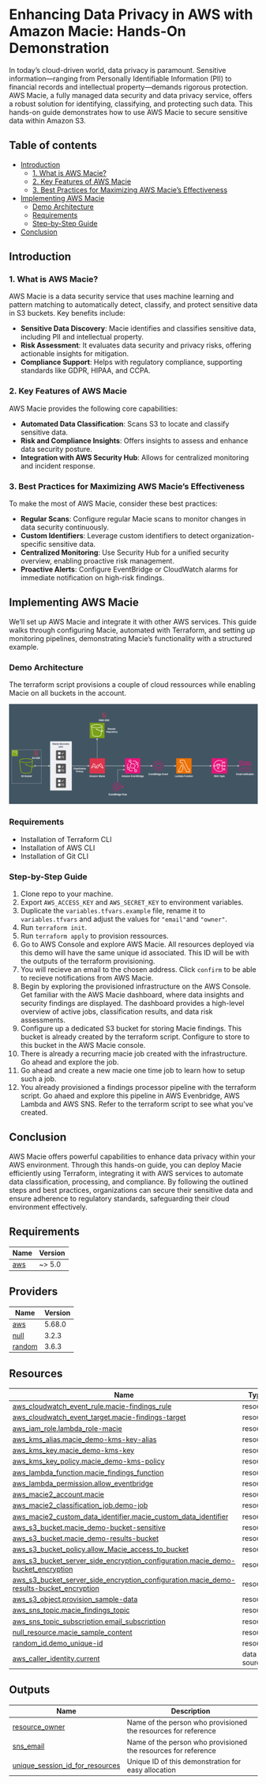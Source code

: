 # Enhancing Data Privacy in AWS with Amazon Macie: Hands-On Demonstration <!-- omit in toc -->

In today’s cloud-driven world, data privacy is paramount. Sensitive information—ranging from Personally Identifiable Information (PII) to financial records and intellectual property—demands rigorous protection. AWS Macie, a fully managed data security and data privacy service, offers a robust solution for identifying, classifying, and protecting such data. This hands-on guide demonstrates how to use AWS Macie to secure sensitive data within Amazon S3.

## Table of contents <!-- omit in toc -->

- [Introduction](#introduction)
  - [1. What is AWS Macie?](#1-what-is-aws-macie)
  - [2. Key Features of AWS Macie](#2-key-features-of-aws-macie)
  - [3. Best Practices for Maximizing AWS Macie’s Effectiveness](#3-best-practices-for-maximizing-aws-macies-effectiveness)
- [Implementing AWS Macie](#implementing-aws-macie)
  - [Demo Architecture](#demo-architecture)
  - [Requirements](#requirements)
  - [Step-by-Step Guide](#step-by-step-guide)
- [Conclusion](#conclusion)

## Introduction

### 1. What is AWS Macie?

AWS Macie is a data security service that uses machine learning and pattern matching to automatically detect, classify, and protect sensitive data in S3 buckets. Key benefits include:

- **Sensitive Data Discovery**: Macie identifies and classifies sensitive data, including PII and intellectual property.
- **Risk Assessment**: It evaluates data security and privacy risks, offering actionable insights for mitigation.
- **Compliance Support**: Helps with regulatory compliance, supporting standards like GDPR, HIPAA, and CCPA.

### 2. Key Features of AWS Macie

AWS Macie provides the following core capabilities:

- **Automated Data Classification**: Scans S3 to locate and classify sensitive data.
- **Risk and Compliance Insights**: Offers insights to assess and enhance data security posture.
- **Integration with AWS Security Hub**: Allows for centralized monitoring and incident response.

### 3. Best Practices for Maximizing AWS Macie’s Effectiveness

To make the most of AWS Macie, consider these best practices:

- **Regular Scans**: Configure regular Macie scans to monitor changes in data security continuously.
- **Custom Identifiers**: Leverage custom identifiers to detect organization-specific sensitive data.
- **Centralized Monitoring**: Use Security Hub for a unified security overview, enabling proactive risk management.
- **Proactive Alerts**: Configure EventBridge or CloudWatch alarms for immediate notification on high-risk findings.

## Implementing AWS Macie

We’ll set up AWS Macie and integrate it with other AWS services. This guide walks through configuring Macie, automated with Terraform, and setting up monitoring pipelines, demonstrating Macie’s functionality with a structured example.

### Demo Architecture

The terraform script provisions a couple of cloud ressources while enabling Macie on all buckets in the account.

![Acrhitecture of demonstration](images/final-demonstration-architecture.png)

### Requirements

- Installation of Terraform CLI
- Installation of AWS CLI
- Installation of Git CLI

### Step-by-Step Guide

1) Clone repo to your machine.
1) Export ``AWS_ACCESS_KEY`` and ``AWS_SECRET_KEY`` to environment variables.
1) Duplicate the ``variables.tfvars.example`` file, rename it to ``variables.tfvars`` and adjust the values for ``"email"``and ``"owner"``.
1) Run ``terraform init``.
1) Run ``terraform apply`` to provision ressources.
1) Go to AWS Console and explore AWS Macie. All resources deployed via this demo will have the same unique id associated. This ID will be with the outputs of the terraform provisioning.
1) You will recieve an email to the chosen address. Click ``confirm`` to be able to recieve notifications from AWS Macie.
1) Begin by exploring the provisioned infrastructure on the AWS Console. Get familiar with the AWS Macie dashboard, where data insights and security findings are displayed. The dashboard provides a high-level overview of active jobs, classification results, and data risk assessments.
1) Configure up a dedicated S3 bucket for storing Macie findings. This bucket is already created by the terraform script. Configure to store to this bucket in the AWS Macie console.
1) There is already a recurring macie job created with the infrastructure. Go ahead and explore the job.
1) Go ahead and create a new macie one time job to learn how to setup such a job.
1) You already provisioned a findings processor pipeline with the terraform script. Go ahaed and explore this pipeline in AWS Evenbridge, AWS Lambda and AWS SNS. Refer to the terraform script to see what you've created.

## Conclusion

AWS Macie offers powerful capabilities to enhance data privacy within your AWS environment. Through this hands-on guide, you can deploy Macie efficiently using Terraform, integrating it with AWS services to automate data classification, processing, and compliance. By following the outlined steps and best practices, organizations can secure their sensitive data and ensure adherence to regulatory standards, safeguarding their cloud environment effectively.

<!-- BEGIN_TF_DOCS -->
## Requirements <!-- omit in toc -->

| Name | Version |
|------|---------|
| <a name="requirement_aws"></a> [aws](#requirement\_aws) | ~> 5.0 |

## Providers <!-- omit in toc -->

| Name | Version |
|------|---------|
| <a name="provider_aws"></a> [aws](#provider\_aws) | 5.68.0 |
| <a name="provider_null"></a> [null](#provider\_null) | 3.2.3 |
| <a name="provider_random"></a> [random](#provider\_random) | 3.6.3 |

## Resources <!-- omit in toc -->

| Name | Type |
|------|------|
| [aws_cloudwatch_event_rule.macie-findings_rule](https://registry.terraform.io/providers/hashicorp/aws/latest/docs/resources/cloudwatch_event_rule) | resource |
| [aws_cloudwatch_event_target.macie-findings-target](https://registry.terraform.io/providers/hashicorp/aws/latest/docs/resources/cloudwatch_event_target) | resource |
| [aws_iam_role.lambda_role-macie](https://registry.terraform.io/providers/hashicorp/aws/latest/docs/resources/iam_role) | resource |
| [aws_kms_alias.macie_demo-kms-key-alias](https://registry.terraform.io/providers/hashicorp/aws/latest/docs/resources/kms_alias) | resource |
| [aws_kms_key.macie_demo-kms-key](https://registry.terraform.io/providers/hashicorp/aws/latest/docs/resources/kms_key) | resource |
| [aws_kms_key_policy.macie_demo-kms-policy](https://registry.terraform.io/providers/hashicorp/aws/latest/docs/resources/kms_key_policy) | resource |
| [aws_lambda_function.macie_findings_function](https://registry.terraform.io/providers/hashicorp/aws/latest/docs/resources/lambda_function) | resource |
| [aws_lambda_permission.allow_eventbridge](https://registry.terraform.io/providers/hashicorp/aws/latest/docs/resources/lambda_permission) | resource |
| [aws_macie2_account.macie](https://registry.terraform.io/providers/hashicorp/aws/latest/docs/resources/macie2_account) | resource |
| [aws_macie2_classification_job.demo-job](https://registry.terraform.io/providers/hashicorp/aws/latest/docs/resources/macie2_classification_job) | resource |
| [aws_macie2_custom_data_identifier.macie_custom_data_identifier](https://registry.terraform.io/providers/hashicorp/aws/latest/docs/resources/macie2_custom_data_identifier) | resource |
| [aws_s3_bucket.macie_demo-bucket-sensitive](https://registry.terraform.io/providers/hashicorp/aws/latest/docs/resources/s3_bucket) | resource |
| [aws_s3_bucket.macie_demo-results-bucket](https://registry.terraform.io/providers/hashicorp/aws/latest/docs/resources/s3_bucket) | resource |
| [aws_s3_bucket_policy.allow_Macie_access_to_bucket](https://registry.terraform.io/providers/hashicorp/aws/latest/docs/resources/s3_bucket_policy) | resource |
| [aws_s3_bucket_server_side_encryption_configuration.macie_demo-bucket_encryption](https://registry.terraform.io/providers/hashicorp/aws/latest/docs/resources/s3_bucket_server_side_encryption_configuration) | resource |
| [aws_s3_bucket_server_side_encryption_configuration.macie_demo-results-bucket_encryption](https://registry.terraform.io/providers/hashicorp/aws/latest/docs/resources/s3_bucket_server_side_encryption_configuration) | resource |
| [aws_s3_object.provision_sample-data](https://registry.terraform.io/providers/hashicorp/aws/latest/docs/resources/s3_object) | resource |
| [aws_sns_topic.macie_findings_topic](https://registry.terraform.io/providers/hashicorp/aws/latest/docs/resources/sns_topic) | resource |
| [aws_sns_topic_subscription.email_subscription](https://registry.terraform.io/providers/hashicorp/aws/latest/docs/resources/sns_topic_subscription) | resource |
| [null_resource.macie_sample_content](https://registry.terraform.io/providers/hashicorp/null/latest/docs/resources/resource) | resource |
| [random_id.demo_unique-id](https://registry.terraform.io/providers/hashicorp/random/latest/docs/resources/id) | resource |
| [aws_caller_identity.current](https://registry.terraform.io/providers/hashicorp/aws/latest/docs/data-sources/caller_identity) | data source |

## Outputs <!-- omit in toc -->

| Name | Description |
|------|-------------|
| <a name="output_resource_owner"></a> [resource\_owner](#output\_resource\_owner) | Name of the person who provisioned the resources for reference |
| <a name="output_sns_email"></a> [sns\_email](#output\_sns\_email) | Name of the person who provisioned the resources for reference |
| <a name="email for SNS topic"></a> [unique\_session\_id\_for\_resources](#output\_unique\_session\_id\_for\_resources) | Unique ID of this demonstration for easy allocation |
<!-- END_TF_DOCS -->
